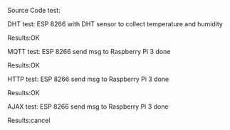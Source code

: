Source Code test:

DHT test:
ESP 8266 with DHT sensor to collect temperature and humidity

Results:OK


MQTT test:
ESP 8266 send msg to Raspberry Pi 3 done

Results:OK


HTTP test:
ESP 8266 send msg to Raspberry Pi 3 done

Results:OK

AJAX test:
ESP 8266 send msg to Raspberry Pi 3 done

Results:cancel
